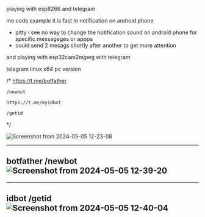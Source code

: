 playing with esp8266 and telegram

ino code example it is fast in notification on android phone
- pitty i see no way to change the notification sound on android phone  for specific messageges or appps
- could send 2 mesags shortly after another to get more attention

and playing with esp32cam2mjpeg with telegram


telegram linux x64 pc version

/*
    https://t.me/botfather

    /newbot

    https://t.me/myidbot

    /getid
*/

![Screenshot from 2024-05-05 12-23-08](https://github.com/ldijkman/async-esp-fs-webserver/assets/45427770/f3ab996c-5f35-4ee6-bbbf-d4fd86c08e89)

---
botfather /newbot
![Screenshot from 2024-05-05 12-39-20](https://github.com/ldijkman/async-esp-fs-webserver/assets/45427770/f5aeabde-1510-48ae-ab46-2d2c2375da97)
-

---
idbot /getid
![Screenshot from 2024-05-05 12-40-04](https://github.com/ldijkman/async-esp-fs-webserver/assets/45427770/73c1c687-5d3c-4416-afb3-161e8c059053)
-
